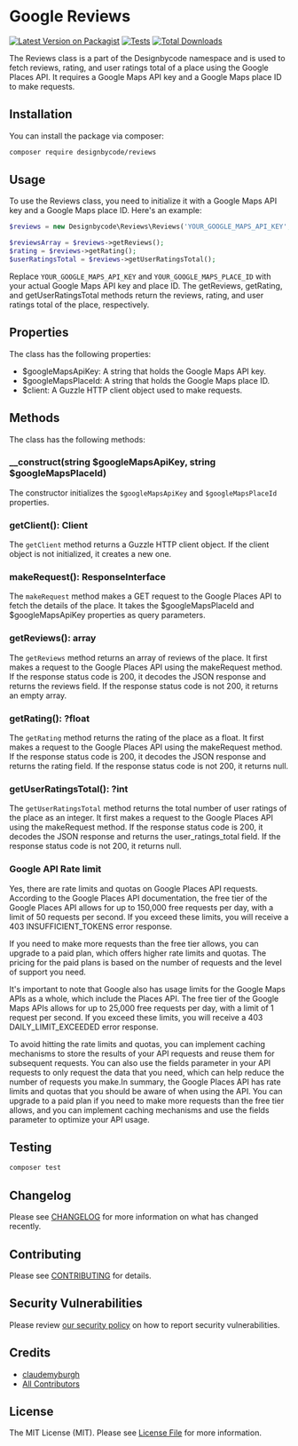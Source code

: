 # Google Reviews

[![Latest Version on Packagist](https://img.shields.io/packagist/v/designbycode/reviews.svg?style=flat-square)](https://packagist.org/packages/designbycode/reviews)
[![Tests](https://img.shields.io/github/actions/workflow/status/designbycode/reviews/run-tests.yml?branch=main&label=tests&style=flat-square)](https://github.com/designbycode/reviews/actions/workflows/run-tests.yml)
[![Total Downloads](https://img.shields.io/packagist/dt/designbycode/reviews.svg?style=flat-square)](https://packagist.org/packages/designbycode/reviews)

The Reviews class is a part of the Designbycode namespace and is used to fetch reviews, rating, and user ratings total of a place using the Google Places API. It requires a Google Maps API key and a Google Maps place ID to make requests.



## Installation

You can install the package via composer:

```bash
composer require designbycode/reviews
```

## Usage
To use the Reviews class, you need to initialize it with a Google Maps API key and a Google Maps place ID. Here's an example:

```php
$reviews = new Designbycode\Reviews\Reviews('YOUR_GOOGLE_MAPS_API_KEY', 'YOUR_GOOGLE_MAPS_PLACE_ID');

$reviewsArray = $reviews->getReviews();
$rating = $reviews->getRating();
$userRatingsTotal = $reviews->getUserRatingsTotal();
```
Replace `YOUR_GOOGLE_MAPS_API_KEY` and `YOUR_GOOGLE_MAPS_PLACE_ID` with your actual Google Maps API key and place ID. The getReviews, getRating, and getUserRatingsTotal methods return the reviews, rating, and user ratings total of 
the place, respectively.



## Properties
The class has the following properties:

- $googleMapsApiKey: A string that holds the Google Maps API key.
- $googleMapsPlaceId: A string that holds the Google Maps place ID.
- $client: A Guzzle HTTP client object used to make requests.

## Methods
The class has the following methods:

### __construct(string $googleMapsApiKey, string $googleMapsPlaceId)
The constructor initializes the `$googleMapsApiKey` and `$googleMapsPlaceId` properties.

### getClient(): Client
The `getClient` method returns a Guzzle HTTP client object. If the client object is not initialized, it creates a new one.

### makeRequest(): ResponseInterface
The `makeRequest` method makes a GET request to the Google Places API to fetch the details of the place. It takes the $googleMapsPlaceId and $googleMapsApiKey properties as query parameters.

### getReviews(): array
The `getReviews` method returns an array of reviews of the place. It first makes a request to the Google Places API using the makeRequest method. If the response status code is 200, it decodes the JSON response and returns the reviews field. If the response status code is not 200, it returns an empty array.

### getRating(): ?float
The `getRating` method returns the rating of the place as a float. It first makes a request to the Google Places API using the makeRequest method. If the response status code is 200, it decodes the JSON response and returns the rating field. If the response status code is not 200, it returns null.

### getUserRatingsTotal(): ?int
The `getUserRatingsTotal` method returns the total number of user ratings of the place as an integer. It first makes a request to the Google Places API using the makeRequest method. If the response status code is 200, it decodes the JSON response and returns the user_ratings_total field. If the response status code is not 200, it returns null.

### Google API Rate limit
Yes, there are rate limits and quotas on Google Places API requests. According to the Google Places API documentation, the free tier of the Google Places API allows for up to 150,000 free requests per day, with a limit of 50 requests per second. If you exceed these limits, you will receive a 403 INSUFFICIENT_TOKENS error response.

If you need to make more requests than the free tier allows, you can upgrade to a paid plan, which offers higher rate limits and quotas. The pricing for the paid plans is based on the number of requests and the level of support you need.

It's important to note that Google also has usage limits for the Google Maps APIs as a whole, which include the Places API. The free tier of the Google Maps APIs allows for up to 25,000 free requests per day, with a limit of 1 request per second. If you exceed these limits, you will receive a 403 DAILY_LIMIT_EXCEEDED error response.

To avoid hitting the rate limits and quotas, you can implement caching mechanisms to store the results of your API requests and reuse them for subsequent requests. You can also use the fields parameter in your API requests to only request the data that you need, which can help reduce the number of requests you make.In summary, the Google Places API has rate limits and quotas that you should be aware of when using the API. You can upgrade to a paid plan if you need to make more requests than the free tier allows, and you can implement caching mechanisms and use the fields parameter to optimize your API usage.

## Testing

```bash
composer test
```

## Changelog

Please see [CHANGELOG](CHANGELOG.md) for more information on what has changed recently.

## Contributing

Please see [CONTRIBUTING](https://github.com/spatie/.github/blob/main/CONTRIBUTING.md) for details.

## Security Vulnerabilities

Please review [our security policy](../../security/policy) on how to report security vulnerabilities.

## Credits

- [claudemyburgh](https://github.com/designbycode)
- [All Contributors](../../contributors)

## License

The MIT License (MIT). Please see [License File](LICENSE.md) for more information.
